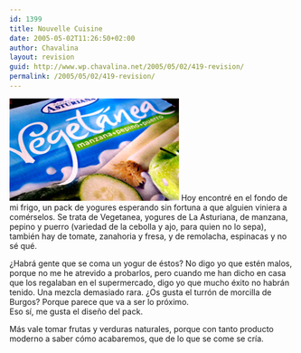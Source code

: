 ```yaml
---
id: 1399
title: Nouvelle Cuisine
date: 2005-05-02T11:26:50+02:00
author: Chavalina
layout: revision
guid: http://www.wp.chavalina.net/2005/05/02/419-revision/
permalink: /2005/05/02/419-revision/
---
```

<img class="imgizqda" src="/imagenes/fotos/vegetanea.jpg" alt="Yogur de pepino, manzana y puerro" /> Hoy encontr&eacute; en el fondo de mi frigo, un pack de yogures esperando sin fortuna a que alguien viniera a com&eacute;rselos. Se trata de Vegetanea, yogures de La Asturiana, de manzana, pepino y puerro (variedad de la cebolla y ajo, para quien no lo sepa), tambi&eacute;n hay de tomate, zanahoria y fresa, y de remolacha, espinacas y no s&eacute; qu&eacute;. 

&iquest;Habr&aacute; gente que se coma un yogur de &eacute;stos? No digo yo que est&eacute;n malos, porque no me he atrevido a probarlos, pero cuando me han dicho en casa que los regalaban en el supermercado, digo yo que mucho &eacute;xito no habr&aacute;n tenido. Una mezcla demasiado rara. &iquest;Os gusta el turr&oacute;n de morcilla de Burgos? Porque parece que va a ser lo pr&oacute;ximo.  
Eso s&iacute;, me gusta el dise&ntilde;o del pack.

M&aacute;s vale tomar frutas y verduras naturales, porque con tanto producto moderno a saber c&oacute;mo acabaremos, que de lo que se come se cr&iacute;a.